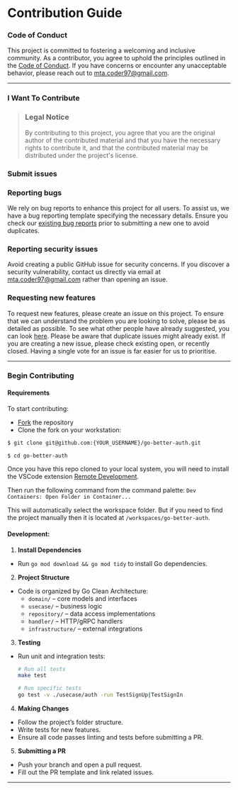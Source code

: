 # Contribution Guide

### Code of Conduct

This project is committed to fostering a welcoming and inclusive community. As a contributor,
you agree to uphold the principles outlined in the [Code of Conduct](./CODE_OF_CONDUCT.md). If
you have concerns or encounter any unacceptable behavior, please reach out to mta.coder97@gmail.com.

---

### I Want To Contribute

> ### Legal Notice
>
> By contributing to this project, you agree that you are the original author of the contributed material and that you have the necessary rights to contribute it, and that the contributed material may be distributed under the project's license.

### Submit issues

### Reporting bugs

We rely on bug reports to enhance this project for all users. To assist us, we have a bug reporting template specifying the necessary details. Ensure you check our [existing bug reports](https://github.com/m-ta97/go-better-auth/issues?q=is%3Aissue+is%3Aopen+label%3Abug) prior to submitting a new one to avoid duplicates.

### Reporting security issues

Avoid creating a public GitHub issue for security concerns. If you discover a security vulnerability, contact us directly via email at mta.coder97@gmail.com rather than opening an issue.

### Requesting new features

To request new features, please create an issue on this project.
To ensure that we can understand the problem you are looking to solve, please be as detailed as possible.
To see what other people have already suggested, you can look [here](https://github.com/m-t-a97/go-better-auth/issues?q=is%3Aissue+is%3Aopen+label%3Aenhancement).
Please be aware that duplicate issues might already exist. If you are creating a new issue, please check existing open, or recently closed. Having a single vote for an issue is far easier for us to prioritise.

---

### Begin Contributing

#### Requirements

To start contributing:

- [Fork](https://docs.github.com/en/github/getting-started-with-github/fork-a-repo) the repository
- Clone the fork on your workstation:

```bash
$ git clone git@github.com:{YOUR_USERNAME}/go-better-auth.git

$ cd go-better-auth
```

Once you have this repo cloned to your local system, you will need to install the VSCode extension [Remote Development](https://marketplace.visualstudio.com/items?itemName=ms-vscode-remote.vscode-remote-extensionpack).

Then run the following command from the command palette:
`Dev Containers: Open Folder in Container...`

This will automatically select the workspace folder. But if you need to find the project manually then it is located at `/workspaces/go-better-auth`.

#### Development:

1. **Install Dependencies**

- Run `go mod download && go mod tidy` to install Go dependencies.

2. **Project Structure**

- Code is organized by Go Clean Architecture:
  - `domain/` – core models and interfaces
  - `usecase/` – business logic
  - `repository/` – data access implementations
  - `handler/` – HTTP/gRPC handlers
  - `infrastructure/` – external integrations

3. **Testing**

- Run unit and integration tests:

  ```bash
  # Run all tests
  make test

  # Run specific tests
  go test -v ./usecase/auth -run TestSignUp|TestSignIn
  ```

4. **Making Changes**

- Follow the project’s folder structure.
- Write tests for new features.
- Ensure all code passes linting and tests before submitting a PR.

5. **Submitting a PR**

- Push your branch and open a pull request.
- Fill out the PR template and link related issues.

---
